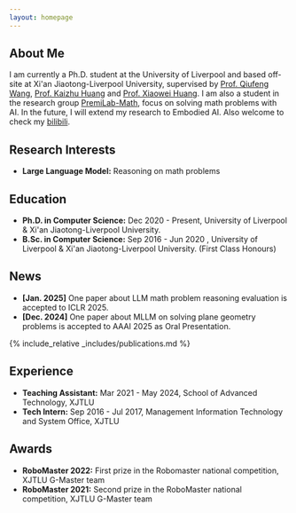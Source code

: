 ```yaml
---
layout: homepage
---
```


## About Me

I am currently a Ph.D. student at the University of Liverpool and based off-site at Xi'an Jiaotong-Liverpool University, supervised by [Prof. Qiufeng Wang](https://scholar.xjtlu.edu.cn/en/persons/QiufengWang), [Prof. Kaizhu Huang](https://sites.google.com/view/kaizhu-huang-homepage/home) and [Prof. Xiaowei Huang](https://cgi.csc.liv.ac.uk/~xiaowei/).
I am also a student in the research group [PremiLab-Math](https://premilab-math.github.io), focus on solving math problems with AI. In the future, I will extend my research to Embodied AI. Also welcome to check my [bilibili](https://space.bilibili.com/268165497?spm_id_from=333.1007.0.0).

## Research Interests

- **Large Language Model:** Reasoning on math problems

## Education

- **Ph.D. in Computer Science:** Dec 2020 - Present, University of Liverpool & Xi'an Jiaotong-Liverpool University.
- **B.Sc. in Computer Science:** Sep 2016 - Jun 2020 , University of Liverpool & Xi'an Jiaotong-Liverpool University. (First Class Honours)

## News

- **[Jan. 2025]** One paper about LLM math problem reasoning evaluation is accepted to ICLR 2025.
- **[Dec. 2024]** One paper about MLLM on solving plane geometry problems is accepted to AAAI 2025 as Oral Presentation.

{% include_relative _includes/publications.md %}

<!-- {% include_relative _includes/services.md %} -->

## Experience

- **Teaching Assistant:** Mar 2021 - May 2024, School of Advanced Technology, XJTLU
- **Tech Intern:** Sep 2016 - Jul 2017, Management Information Technology and System Office, XJTLU


## Awards

- **RoboMaster 2022:** First prize in the Robomaster national competition, XJTLU G-Master team
- **RoboMaster 2021:** Second prize in the RoboMaster national competition, XJTLU G-Master team
